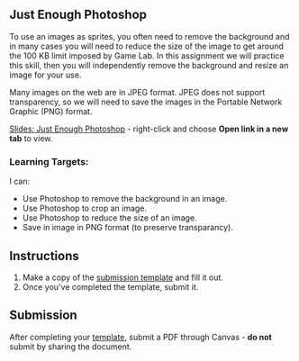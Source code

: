 ---
---

[//]: # ( <p><iframe src="https://douglasurner.github.io/GDP1/units/2/assignments/U2.5-other-inputs/" width="100%" height="666px"></iframe></p> )

## Just Enough Photoshop

[slides]: https://docs.google.com/presentation/d/1gM5BeHbx0E7Y9HE74nNp8vlQTB_Io1i9UpIdZ06HVpw/edit?usp=sharing
[template]: https://docs.google.com/document/d/1nuKdGzzO0zpyPj3YNVnIUP1G_JCczc7q5YDwRepFJK8/edit?usp=sharing

To use an images as sprites, you often need to remove the background and in many cases you will need to reduce the size of the image to get around the 100 KB limit imposed by Game Lab. In this assignment we will practice this skill, then you will independently remove the background and resize an image for your use.

Many images on the web are in JPEG format. JPEG does not support transparency, so we will need to save the images in the Portable Network Graphic (PNG) format.

[Slides: Just Enough Photoshop][slides] - right-click and choose **Open link in a new tab** to view.

### Learning Targets:

I can:
* Use Photoshop to remove the background in an image.
* Use Photoshop to crop an image.
* Use Photoshop to reduce the size of an image.
* Save in image in PNG format (to preserve transparancy).

## Instructions

1. Make a copy of the [submission template][template] and fill it out.
1. Once you've completed the template, submit it.

## Submission

After completing your [template][], submit a PDF through Canvas - **do not** submit by sharing the document.



